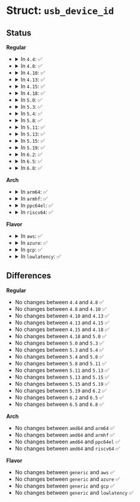 # Struct: <code>usb_device_id</code>

## Status
<b>Regular</b>
<ul>
<li>
<details>
<summary>In <code>4.4</code>: ✅</summary>

```c
struct usb_device_id {
    __u16 match_flags;
    __u16 idVendor;
    __u16 idProduct;
    __u16 bcdDevice_lo;
    __u16 bcdDevice_hi;
    __u8 bDeviceClass;
    __u8 bDeviceSubClass;
    __u8 bDeviceProtocol;
    __u8 bInterfaceClass;
    __u8 bInterfaceSubClass;
    __u8 bInterfaceProtocol;
    __u8 bInterfaceNumber;
    kernel_ulong_t driver_info;
};
```
</details>
</li>
<li>
<details>
<summary>In <code>4.8</code>: ✅</summary>

```c
struct usb_device_id {
    __u16 match_flags;
    __u16 idVendor;
    __u16 idProduct;
    __u16 bcdDevice_lo;
    __u16 bcdDevice_hi;
    __u8 bDeviceClass;
    __u8 bDeviceSubClass;
    __u8 bDeviceProtocol;
    __u8 bInterfaceClass;
    __u8 bInterfaceSubClass;
    __u8 bInterfaceProtocol;
    __u8 bInterfaceNumber;
    kernel_ulong_t driver_info;
};
```
</details>
</li>
<li>
<details>
<summary>In <code>4.10</code>: ✅</summary>

```c
struct usb_device_id {
    __u16 match_flags;
    __u16 idVendor;
    __u16 idProduct;
    __u16 bcdDevice_lo;
    __u16 bcdDevice_hi;
    __u8 bDeviceClass;
    __u8 bDeviceSubClass;
    __u8 bDeviceProtocol;
    __u8 bInterfaceClass;
    __u8 bInterfaceSubClass;
    __u8 bInterfaceProtocol;
    __u8 bInterfaceNumber;
    kernel_ulong_t driver_info;
};
```
</details>
</li>
<li>
<details>
<summary>In <code>4.13</code>: ✅</summary>

```c
struct usb_device_id {
    __u16 match_flags;
    __u16 idVendor;
    __u16 idProduct;
    __u16 bcdDevice_lo;
    __u16 bcdDevice_hi;
    __u8 bDeviceClass;
    __u8 bDeviceSubClass;
    __u8 bDeviceProtocol;
    __u8 bInterfaceClass;
    __u8 bInterfaceSubClass;
    __u8 bInterfaceProtocol;
    __u8 bInterfaceNumber;
    kernel_ulong_t driver_info;
};
```
</details>
</li>
<li>
<details>
<summary>In <code>4.15</code>: ✅</summary>

```c
struct usb_device_id {
    __u16 match_flags;
    __u16 idVendor;
    __u16 idProduct;
    __u16 bcdDevice_lo;
    __u16 bcdDevice_hi;
    __u8 bDeviceClass;
    __u8 bDeviceSubClass;
    __u8 bDeviceProtocol;
    __u8 bInterfaceClass;
    __u8 bInterfaceSubClass;
    __u8 bInterfaceProtocol;
    __u8 bInterfaceNumber;
    kernel_ulong_t driver_info;
};
```
</details>
</li>
<li>
<details>
<summary>In <code>4.18</code>: ✅</summary>

```c
struct usb_device_id {
    __u16 match_flags;
    __u16 idVendor;
    __u16 idProduct;
    __u16 bcdDevice_lo;
    __u16 bcdDevice_hi;
    __u8 bDeviceClass;
    __u8 bDeviceSubClass;
    __u8 bDeviceProtocol;
    __u8 bInterfaceClass;
    __u8 bInterfaceSubClass;
    __u8 bInterfaceProtocol;
    __u8 bInterfaceNumber;
    kernel_ulong_t driver_info;
};
```
</details>
</li>
<li>
<details>
<summary>In <code>5.0</code>: ✅</summary>

```c
struct usb_device_id {
    __u16 match_flags;
    __u16 idVendor;
    __u16 idProduct;
    __u16 bcdDevice_lo;
    __u16 bcdDevice_hi;
    __u8 bDeviceClass;
    __u8 bDeviceSubClass;
    __u8 bDeviceProtocol;
    __u8 bInterfaceClass;
    __u8 bInterfaceSubClass;
    __u8 bInterfaceProtocol;
    __u8 bInterfaceNumber;
    kernel_ulong_t driver_info;
};
```
</details>
</li>
<li>
<details>
<summary>In <code>5.3</code>: ✅</summary>

```c
struct usb_device_id {
    __u16 match_flags;
    __u16 idVendor;
    __u16 idProduct;
    __u16 bcdDevice_lo;
    __u16 bcdDevice_hi;
    __u8 bDeviceClass;
    __u8 bDeviceSubClass;
    __u8 bDeviceProtocol;
    __u8 bInterfaceClass;
    __u8 bInterfaceSubClass;
    __u8 bInterfaceProtocol;
    __u8 bInterfaceNumber;
    kernel_ulong_t driver_info;
};
```
</details>
</li>
<li>
<details>
<summary>In <code>5.4</code>: ✅</summary>

```c
struct usb_device_id {
    __u16 match_flags;
    __u16 idVendor;
    __u16 idProduct;
    __u16 bcdDevice_lo;
    __u16 bcdDevice_hi;
    __u8 bDeviceClass;
    __u8 bDeviceSubClass;
    __u8 bDeviceProtocol;
    __u8 bInterfaceClass;
    __u8 bInterfaceSubClass;
    __u8 bInterfaceProtocol;
    __u8 bInterfaceNumber;
    kernel_ulong_t driver_info;
};
```
</details>
</li>
<li>
<details>
<summary>In <code>5.8</code>: ✅</summary>

```c
struct usb_device_id {
    __u16 match_flags;
    __u16 idVendor;
    __u16 idProduct;
    __u16 bcdDevice_lo;
    __u16 bcdDevice_hi;
    __u8 bDeviceClass;
    __u8 bDeviceSubClass;
    __u8 bDeviceProtocol;
    __u8 bInterfaceClass;
    __u8 bInterfaceSubClass;
    __u8 bInterfaceProtocol;
    __u8 bInterfaceNumber;
    kernel_ulong_t driver_info;
};
```
</details>
</li>
<li>
<details>
<summary>In <code>5.11</code>: ✅</summary>

```c
struct usb_device_id {
    __u16 match_flags;
    __u16 idVendor;
    __u16 idProduct;
    __u16 bcdDevice_lo;
    __u16 bcdDevice_hi;
    __u8 bDeviceClass;
    __u8 bDeviceSubClass;
    __u8 bDeviceProtocol;
    __u8 bInterfaceClass;
    __u8 bInterfaceSubClass;
    __u8 bInterfaceProtocol;
    __u8 bInterfaceNumber;
    kernel_ulong_t driver_info;
};
```
</details>
</li>
<li>
<details>
<summary>In <code>5.13</code>: ✅</summary>

```c
struct usb_device_id {
    __u16 match_flags;
    __u16 idVendor;
    __u16 idProduct;
    __u16 bcdDevice_lo;
    __u16 bcdDevice_hi;
    __u8 bDeviceClass;
    __u8 bDeviceSubClass;
    __u8 bDeviceProtocol;
    __u8 bInterfaceClass;
    __u8 bInterfaceSubClass;
    __u8 bInterfaceProtocol;
    __u8 bInterfaceNumber;
    kernel_ulong_t driver_info;
};
```
</details>
</li>
<li>
<details>
<summary>In <code>5.15</code>: ✅</summary>

```c
struct usb_device_id {
    __u16 match_flags;
    __u16 idVendor;
    __u16 idProduct;
    __u16 bcdDevice_lo;
    __u16 bcdDevice_hi;
    __u8 bDeviceClass;
    __u8 bDeviceSubClass;
    __u8 bDeviceProtocol;
    __u8 bInterfaceClass;
    __u8 bInterfaceSubClass;
    __u8 bInterfaceProtocol;
    __u8 bInterfaceNumber;
    kernel_ulong_t driver_info;
};
```
</details>
</li>
<li>
<details>
<summary>In <code>5.19</code>: ✅</summary>

```c
struct usb_device_id {
    __u16 match_flags;
    __u16 idVendor;
    __u16 idProduct;
    __u16 bcdDevice_lo;
    __u16 bcdDevice_hi;
    __u8 bDeviceClass;
    __u8 bDeviceSubClass;
    __u8 bDeviceProtocol;
    __u8 bInterfaceClass;
    __u8 bInterfaceSubClass;
    __u8 bInterfaceProtocol;
    __u8 bInterfaceNumber;
    kernel_ulong_t driver_info;
};
```
</details>
</li>
<li>
<details>
<summary>In <code>6.2</code>: ✅</summary>

```c
struct usb_device_id {
    __u16 match_flags;
    __u16 idVendor;
    __u16 idProduct;
    __u16 bcdDevice_lo;
    __u16 bcdDevice_hi;
    __u8 bDeviceClass;
    __u8 bDeviceSubClass;
    __u8 bDeviceProtocol;
    __u8 bInterfaceClass;
    __u8 bInterfaceSubClass;
    __u8 bInterfaceProtocol;
    __u8 bInterfaceNumber;
    kernel_ulong_t driver_info;
};
```
</details>
</li>
<li>
<details>
<summary>In <code>6.5</code>: ✅</summary>

```c
struct usb_device_id {
    __u16 match_flags;
    __u16 idVendor;
    __u16 idProduct;
    __u16 bcdDevice_lo;
    __u16 bcdDevice_hi;
    __u8 bDeviceClass;
    __u8 bDeviceSubClass;
    __u8 bDeviceProtocol;
    __u8 bInterfaceClass;
    __u8 bInterfaceSubClass;
    __u8 bInterfaceProtocol;
    __u8 bInterfaceNumber;
    kernel_ulong_t driver_info;
};
```
</details>
</li>
<li>
<details>
<summary>In <code>6.8</code>: ✅</summary>

```c
struct usb_device_id {
    __u16 match_flags;
    __u16 idVendor;
    __u16 idProduct;
    __u16 bcdDevice_lo;
    __u16 bcdDevice_hi;
    __u8 bDeviceClass;
    __u8 bDeviceSubClass;
    __u8 bDeviceProtocol;
    __u8 bInterfaceClass;
    __u8 bInterfaceSubClass;
    __u8 bInterfaceProtocol;
    __u8 bInterfaceNumber;
    kernel_ulong_t driver_info;
};
```
</details>
</li>
</ul>
<b>Arch</b>
<ul>
<li>
<details>
<summary>In <code>arm64</code>: ✅</summary>

```c
struct usb_device_id {
    __u16 match_flags;
    __u16 idVendor;
    __u16 idProduct;
    __u16 bcdDevice_lo;
    __u16 bcdDevice_hi;
    __u8 bDeviceClass;
    __u8 bDeviceSubClass;
    __u8 bDeviceProtocol;
    __u8 bInterfaceClass;
    __u8 bInterfaceSubClass;
    __u8 bInterfaceProtocol;
    __u8 bInterfaceNumber;
    kernel_ulong_t driver_info;
};
```
</details>
</li>
<li>
<details>
<summary>In <code>armhf</code>: ✅</summary>

```c
struct usb_device_id {
    __u16 match_flags;
    __u16 idVendor;
    __u16 idProduct;
    __u16 bcdDevice_lo;
    __u16 bcdDevice_hi;
    __u8 bDeviceClass;
    __u8 bDeviceSubClass;
    __u8 bDeviceProtocol;
    __u8 bInterfaceClass;
    __u8 bInterfaceSubClass;
    __u8 bInterfaceProtocol;
    __u8 bInterfaceNumber;
    kernel_ulong_t driver_info;
};
```
</details>
</li>
<li>
<details>
<summary>In <code>ppc64el</code>: ✅</summary>

```c
struct usb_device_id {
    __u16 match_flags;
    __u16 idVendor;
    __u16 idProduct;
    __u16 bcdDevice_lo;
    __u16 bcdDevice_hi;
    __u8 bDeviceClass;
    __u8 bDeviceSubClass;
    __u8 bDeviceProtocol;
    __u8 bInterfaceClass;
    __u8 bInterfaceSubClass;
    __u8 bInterfaceProtocol;
    __u8 bInterfaceNumber;
    kernel_ulong_t driver_info;
};
```
</details>
</li>
<li>
<details>
<summary>In <code>riscv64</code>: ✅</summary>

```c
struct usb_device_id {
    __u16 match_flags;
    __u16 idVendor;
    __u16 idProduct;
    __u16 bcdDevice_lo;
    __u16 bcdDevice_hi;
    __u8 bDeviceClass;
    __u8 bDeviceSubClass;
    __u8 bDeviceProtocol;
    __u8 bInterfaceClass;
    __u8 bInterfaceSubClass;
    __u8 bInterfaceProtocol;
    __u8 bInterfaceNumber;
    kernel_ulong_t driver_info;
};
```
</details>
</li>
</ul>
<b>Flavor</b>
<ul>
<li>
<details>
<summary>In <code>aws</code>: ✅</summary>

```c
struct usb_device_id {
    __u16 match_flags;
    __u16 idVendor;
    __u16 idProduct;
    __u16 bcdDevice_lo;
    __u16 bcdDevice_hi;
    __u8 bDeviceClass;
    __u8 bDeviceSubClass;
    __u8 bDeviceProtocol;
    __u8 bInterfaceClass;
    __u8 bInterfaceSubClass;
    __u8 bInterfaceProtocol;
    __u8 bInterfaceNumber;
    kernel_ulong_t driver_info;
};
```
</details>
</li>
<li>
<details>
<summary>In <code>azure</code>: ✅</summary>

```c
struct usb_device_id {
    __u16 match_flags;
    __u16 idVendor;
    __u16 idProduct;
    __u16 bcdDevice_lo;
    __u16 bcdDevice_hi;
    __u8 bDeviceClass;
    __u8 bDeviceSubClass;
    __u8 bDeviceProtocol;
    __u8 bInterfaceClass;
    __u8 bInterfaceSubClass;
    __u8 bInterfaceProtocol;
    __u8 bInterfaceNumber;
    kernel_ulong_t driver_info;
};
```
</details>
</li>
<li>
<details>
<summary>In <code>gcp</code>: ✅</summary>

```c
struct usb_device_id {
    __u16 match_flags;
    __u16 idVendor;
    __u16 idProduct;
    __u16 bcdDevice_lo;
    __u16 bcdDevice_hi;
    __u8 bDeviceClass;
    __u8 bDeviceSubClass;
    __u8 bDeviceProtocol;
    __u8 bInterfaceClass;
    __u8 bInterfaceSubClass;
    __u8 bInterfaceProtocol;
    __u8 bInterfaceNumber;
    kernel_ulong_t driver_info;
};
```
</details>
</li>
<li>
<details>
<summary>In <code>lowlatency</code>: ✅</summary>

```c
struct usb_device_id {
    __u16 match_flags;
    __u16 idVendor;
    __u16 idProduct;
    __u16 bcdDevice_lo;
    __u16 bcdDevice_hi;
    __u8 bDeviceClass;
    __u8 bDeviceSubClass;
    __u8 bDeviceProtocol;
    __u8 bInterfaceClass;
    __u8 bInterfaceSubClass;
    __u8 bInterfaceProtocol;
    __u8 bInterfaceNumber;
    kernel_ulong_t driver_info;
};
```
</details>
</li>
</ul>

## Differences
<b>Regular</b>
<ul>
<li>
No changes between <code>4.4</code> and <code>4.8</code> ✅
</li>
<li>
No changes between <code>4.8</code> and <code>4.10</code> ✅
</li>
<li>
No changes between <code>4.10</code> and <code>4.13</code> ✅
</li>
<li>
No changes between <code>4.13</code> and <code>4.15</code> ✅
</li>
<li>
No changes between <code>4.15</code> and <code>4.18</code> ✅
</li>
<li>
No changes between <code>4.18</code> and <code>5.0</code> ✅
</li>
<li>
No changes between <code>5.0</code> and <code>5.3</code> ✅
</li>
<li>
No changes between <code>5.3</code> and <code>5.4</code> ✅
</li>
<li>
No changes between <code>5.4</code> and <code>5.8</code> ✅
</li>
<li>
No changes between <code>5.8</code> and <code>5.11</code> ✅
</li>
<li>
No changes between <code>5.11</code> and <code>5.13</code> ✅
</li>
<li>
No changes between <code>5.13</code> and <code>5.15</code> ✅
</li>
<li>
No changes between <code>5.15</code> and <code>5.19</code> ✅
</li>
<li>
No changes between <code>5.19</code> and <code>6.2</code> ✅
</li>
<li>
No changes between <code>6.2</code> and <code>6.5</code> ✅
</li>
<li>
No changes between <code>6.5</code> and <code>6.8</code> ✅
</li>
</ul>
<b>Arch</b>
<ul>
<li>
No changes between <code>amd64</code> and <code>arm64</code> ✅
</li>
<li>
No changes between <code>amd64</code> and <code>armhf</code> ✅
</li>
<li>
No changes between <code>amd64</code> and <code>ppc64el</code> ✅
</li>
<li>
No changes between <code>amd64</code> and <code>riscv64</code> ✅
</li>
</ul>
<b>Flavor</b>
<ul>
<li>
No changes between <code>generic</code> and <code>aws</code> ✅
</li>
<li>
No changes between <code>generic</code> and <code>azure</code> ✅
</li>
<li>
No changes between <code>generic</code> and <code>gcp</code> ✅
</li>
<li>
No changes between <code>generic</code> and <code>lowlatency</code> ✅
</li>
</ul>
